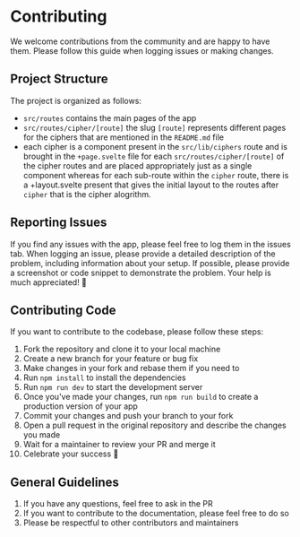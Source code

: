 # Contributing

We welcome contributions from the community and are happy to have them. Please follow this guide when logging issues or making changes.

## Project Structure

The project is organized as follows:

- `src/routes` contains the main pages of the app
- `src/routes/cipher/[route]` the slug `[route]` represents different pages for the ciphers that are mentioned in the `README.md` file
- each cipher is a component present in the `src/lib/ciphers` route and is brought in the `+page.svelte` file for each `src/routes/cipher/[route]` of the cipher routes and are placed appropriately just as a single component whereas for each sub-route within the `cipher` route, there is a +layout.svelte present that gives the initial layout to the routes after `cipher` that is the cipher alogrithm.

## Reporting Issues

If you find any issues with the app, please feel free to log them in the issues tab. When logging an issue, please provide a detailed description of the problem, including information about your setup. If possible, please provide a screenshot or code snippet to demonstrate the problem. Your help is much appreciated! 🙏

## Contributing Code

If you want to contribute to the codebase, please follow these steps:

1. Fork the repository and clone it to your local machine
2. Create a new branch for your feature or bug fix
3. Make changes in your fork and rebase them if you need to
4. Run `npm install` to install the dependencies
5. Run `npm run dev` to start the development server
6. Once you've made your changes, run `npm run build` to create a production version of your app
7. Commit your changes and push your branch to your fork
8. Open a pull request in the original repository and describe the changes you made
9. Wait for a maintainer to review your PR and merge it
10. Celebrate your success 🎉

## General Guidelines

1. If you have any questions, feel free to ask in the PR
2. If you want to contribute to the documentation, please feel free to do so
3. Please be respectful to other contributors and maintainers
